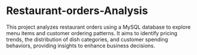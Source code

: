 # Restaurant-orders-Analysis
This project analyzes restaurant orders using a MySQL database to explore menu items and customer ordering patterns. It aims to identify pricing trends, the distribution of dish categories, and customer spending behaviors, providing insights to enhance business decisions.

